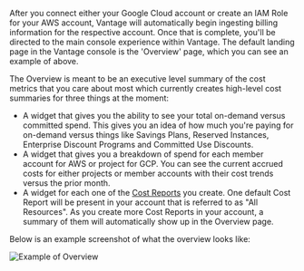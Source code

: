 

After you connect either your Google Cloud account or create an IAM Role for your AWS account, Vantage will automatically begin ingesting billing information for the respective account. Once that is complete, you'll be directed to the main console experience within Vantage. The default landing page in the Vantage console is the 'Overview' page, which you can see an example of above. 

The Overview is meant to be an executive level summary of the cost metrics that you care about most which currently creates high-level cost summaries for three things at the moment:

* A widget that gives you the ability to see your total on-demand versus committed spend. This gives you an idea of how much you're paying for on-demand versus things like Savings Plans, Reserved Instances, Enterprise Discount Programs and Committed Use Discounts.
* A widget that gives you a breakdown of spend for each member account for AWS or project for GCP. You can see the current accrued costs for either projects or member accounts with their cost trends versus the prior month.
* A widget for each one of the [Cost Reports](/cost_reports/) you create. One default Cost Report will be present in your account that is referred to as "All Resources". As you create more Cost Reports in your account, a summary of them will automatically show up in the Overview page. 

Below is an example screenshot of what the overview looks like:

![Example of Overview](/img/overview.png)